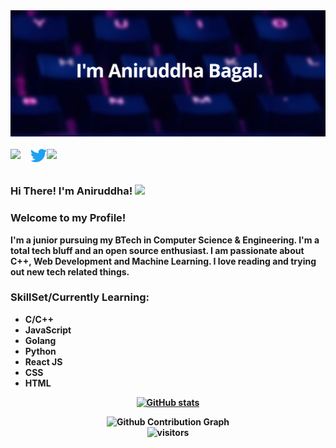 <div align="center">
  <a href="https://aniruddhabagal.netlify.app/"><img src="github-banner.png" alt="Aniruddha's Header"></a>
<br><br>
<a href="https://www.linkedin.com/in/aniruddha-bagal">
  <img align="left" width="32px" src="https://img.icons8.com/fluent/48/000000/linkedin.png"/>
</a>
<a href="https://twitter.com/AniruddhaBagal">
  <img align="left" width="26px" src="Twitter-Logo.png" />
</a>

<a href="mailto:bagalaniruddha@gmail.com">
  <img align="left" width="32px" src="https://img.icons8.com/doodle/48/000000/gmail-new.png" />
</a>
</div>
<br><br>


### Hi There! I'm Aniruddha! <img src="https://github.com/TheDudeThatCode/TheDudeThatCode/blob/master/Assets/Hi.gif" width="29px"><br>

### <p> Welcome to my Profile!
<b> I'm a junior pursuing my BTech in Computer Science & Engineering. I'm a total tech bluff and an open source enthusiast. I am passionate about C++, Web Development and Machine Learning. I love reading and trying out new tech related things. 

</p>

### SkillSet/Currently Learning:
 + C/C++
 + JavaScript
 + Golang
 + Python
 + React JS
 + CSS
 + HTML

<div align="center">

[![GitHub stats](https://github-readme-stats.vercel.app/api?username=aniruddhabagal&show_icons=true&theme=tokyonight&line_height=27)](https://github.com/aniruddhabagal)

![Github Contribution Graph](https://activity-graph.herokuapp.com/graph?username=aniruddhabagal&bg_color=1a1b26&color=73daca&line=7dcfff&point=bb9af7&area=true&hide_border=true)<br>
![visitors](https://visitor-badge.laobi.icu/badge?page_id=aniruddhabagal.aniruddhabagal)
</div>

</b>









<!--
**aniruddhabagal/aniruddhabagal** is a ✨ _special_ ✨ repository because its `README.md` (this file) appears on your GitHub profile.

Here are some ideas to get you started:

- 🔭 I’m currently working on ...
- 🌱 I’m currently learning ...
- 👯 I’m looking to collaborate on ...
- 🤔 I’m looking for help with ...
- 💬 Ask me about ...
- 📫 How to reach me: ...
- 😄 Pronouns: ...
- ⚡ Fun fact: ...
-->
